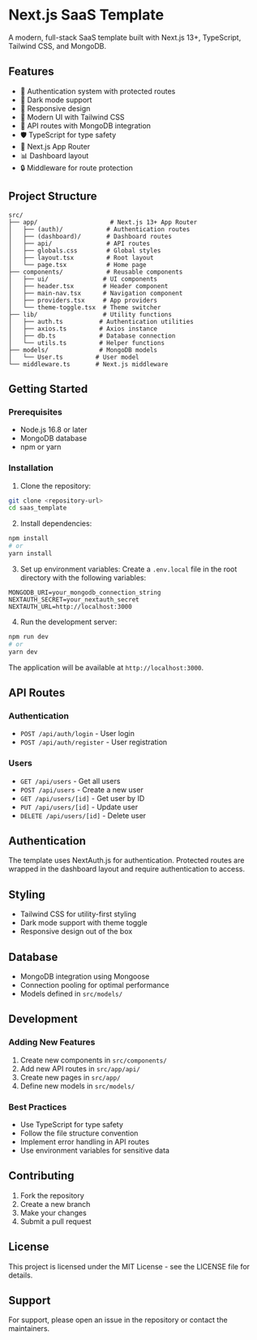 # Next.js SaaS Template

A modern, full-stack SaaS template built with Next.js 13+, TypeScript, Tailwind CSS, and MongoDB.

## Features

- 🔐 Authentication system with protected routes
- 🌙 Dark mode support
- 📱 Responsive design
- 🎨 Modern UI with Tailwind CSS
- 🔄 API routes with MongoDB integration
- 🛡️ TypeScript for type safety
- 🚀 Next.js App Router
- 📊 Dashboard layout
- 🔒 Middleware for route protection

## Project Structure

```
src/
├── app/                    # Next.js 13+ App Router
│   ├── (auth)/            # Authentication routes
│   ├── (dashboard)/       # Dashboard routes
│   ├── api/               # API routes
│   ├── globals.css        # Global styles
│   ├── layout.tsx         # Root layout
│   └── page.tsx           # Home page
├── components/            # Reusable components
│   ├── ui/               # UI components
│   ├── header.tsx        # Header component
│   ├── main-nav.tsx      # Navigation component
│   ├── providers.tsx     # App providers
│   └── theme-toggle.tsx  # Theme switcher
├── lib/                  # Utility functions
│   ├── auth.ts          # Authentication utilities
│   ├── axios.ts         # Axios instance
│   ├── db.ts            # Database connection
│   └── utils.ts         # Helper functions
├── models/              # MongoDB models
│   └── User.ts         # User model
└── middleware.ts       # Next.js middleware
```

## Getting Started

### Prerequisites

- Node.js 16.8 or later
- MongoDB database
- npm or yarn

### Installation

1. Clone the repository:
```bash
git clone <repository-url>
cd saas_template
```

2. Install dependencies:
```bash
npm install
# or
yarn install
```

3. Set up environment variables:
Create a `.env.local` file in the root directory with the following variables:
```env
MONGODB_URI=your_mongodb_connection_string
NEXTAUTH_SECRET=your_nextauth_secret
NEXTAUTH_URL=http://localhost:3000
```

4. Run the development server:
```bash
npm run dev
# or
yarn dev
```

The application will be available at `http://localhost:3000`.

## API Routes

### Authentication
- `POST /api/auth/login` - User login
- `POST /api/auth/register` - User registration

### Users
- `GET /api/users` - Get all users
- `POST /api/users` - Create a new user
- `GET /api/users/[id]` - Get user by ID
- `PUT /api/users/[id]` - Update user
- `DELETE /api/users/[id]` - Delete user

## Authentication

The template uses NextAuth.js for authentication. Protected routes are wrapped in the dashboard layout and require authentication to access.

## Styling

- Tailwind CSS for utility-first styling
- Dark mode support with theme toggle
- Responsive design out of the box

## Database

- MongoDB integration using Mongoose
- Connection pooling for optimal performance
- Models defined in `src/models/`

## Development

### Adding New Features

1. Create new components in `src/components/`
2. Add new API routes in `src/app/api/`
3. Create new pages in `src/app/`
4. Define new models in `src/models/`

### Best Practices

- Use TypeScript for type safety
- Follow the file structure convention
- Implement error handling in API routes
- Use environment variables for sensitive data

## Contributing

1. Fork the repository
2. Create a new branch
3. Make your changes
4. Submit a pull request

## License

This project is licensed under the MIT License - see the LICENSE file for details.

## Support

For support, please open an issue in the repository or contact the maintainers.

